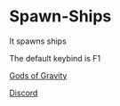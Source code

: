 # Spawn-Ships
It spawns ships

The default keybind is F1

[Gods of Gravity](https://trassgames.com/projects/gods_of_gravity)

[Discord](https://discord.com/invite/v3AuK92)
